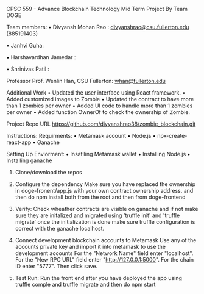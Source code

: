 CPSC 559 - Advance Blockchain Technology
Mid Term Project
By Team DOGE

Team members:
•	Divyansh Mohan Rao : divyanshrao@csu.fullerton.edu (885191403)

•	Janhvi Guha: 

•	Harshavardhan Jamedar  : 

•	Shrinivas Patil :


Professor
Prof. Wenlin Han, CSU Fullerton: whan@fullerton.edu

Additional Work
•	Updated the user interface using React framework.
•	Added customized images to Zombie
•	Updated the contract to have more than 1 zombies per owner
•	Added UI code to handle more than 1 zombies per owner
•	Added function OwnerOf to check the ownership of Zombie.

Project Repo URL
https://github.com/divyanshrao38/zombie_blockchain.git 


Instructions:
Requirments:
•	Metamask account
•	Node.js
•	npx-create-react-app
•	Ganache


Setting Up Enviorment:
•	Insatlling Metamask wallet 
•	Installing Node.js
•	Installing ganache
1. Clone/download the repos
2. Configure the dependency
 Make sure you have replaced the ownership in doge-fronent/app.js with your own contract ownership address.
 and then do npm install both from the root and then from doge-frontend
3. Verify:
Check wheather contracts are visible on ganache and if not make sure they are initalized and migrated using 'truffle init' and 'truffle migrate' once the initialization is done make sure truffle configuration is correct with the ganache localhost.

4. Connect development blockchain accounts to Metamask
  Use any of the accounts private key and import it into metamask to use the development accounts
  For the "Network Name" field enter "localhost".
  For the "New RPC URL" field enter "http://127.0.0.1:5000".
  For the chain ID enter "5777". Then click save.
5. Test Run:
Run the front end after you have deployed the app using truffle comple and truffle migrate and then do npm start
